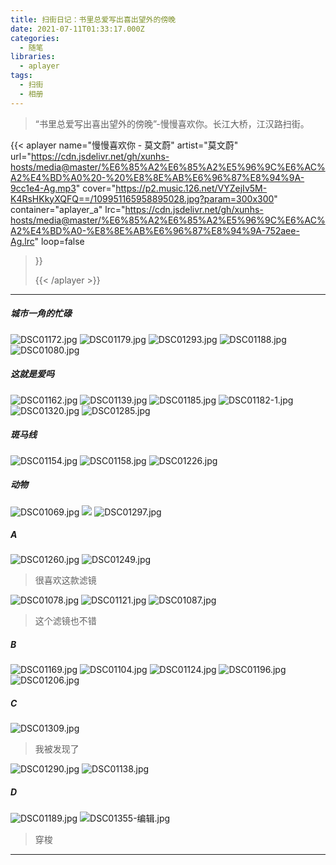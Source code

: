 ```yaml
---
title: 扫街日记：书里总爱写出喜出望外的傍晚
date: 2021-07-11T01:33:17.000Z
categories:
  - 随笔
libraries:
  - aplayer
tags:
  - 扫街
  - 相册
---
```

> “书里总爱写出喜出望外的傍晚”-慢慢喜欢你。长江大桥，江汉路扫街。
<!--more-->


<!-- music -->

{{< aplayer 
name="慢慢喜欢你 - 莫文蔚"
artist="莫文蔚"
url="https://cdn.jsdelivr.net/gh/xunhs-hosts/media@master/%E6%85%A2%E6%85%A2%E5%96%9C%E6%AC%A2%E4%BD%A0%20-%20%E8%8E%AB%E6%96%87%E8%94%9A-9cc1e4-Ag.mp3"
cover="https://p2.music.126.net/VYZejIv5M-K4RsHKkyXQFQ==/109951165958895028.jpg?param=300x300"
container="aplayer_a" 
lrc="https://cdn.jsdelivr.net/gh/xunhs-hosts/media@master/%E6%85%A2%E6%85%A2%E5%96%9C%E6%AC%A2%E4%BD%A0-%E8%8E%AB%E6%96%87%E8%94%9A-752aee-Ag.lrc"
loop=false 
>}}<div id="aplayer_a"></div>{{< /aplayer >}}


------------


<!-- content -->

##### 城市一角的忙碌
![DSC01172.jpg](https://img11.360buyimg.com/ddimg/jfs/t1/181722/7/13004/3179509/60ea4fc9Ebfc99065/64a57460ea8a7875.jpg)
![DSC01179.jpg](https://img12.360buyimg.com/ddimg/jfs/t1/82528/6/16192/1021425/60ea4fc1E6d11d503/9e279e7bc31c0169.jpg)
![DSC01293.jpg](https://img14.360buyimg.com/ddimg/jfs/t1/191852/18/12692/3272885/60ea4fcfEd6615004/b9883f2a552d7965.jpg)
![DSC01188.jpg](https://img11.360buyimg.com/ddimg/jfs/t1/185604/29/13326/1346878/60ea4fc4Edab835b9/bc2904e0c3d29c92.jpg)
![DSC01080.jpg](https://img14.360buyimg.com/ddimg/jfs/t1/175329/2/19152/878234/60ea4fbdE8545b650/ea40dca6a3333752.jpg)

##### 这就是爱吗
![DSC01162.jpg](https://img14.360buyimg.com/ddimg/jfs/t1/191736/11/12601/3362524/60ea5254E2019792c/d597625466d34de9.jpg)
![DSC01139.jpg](https://img14.360buyimg.com/ddimg/jfs/t1/185478/14/13617/2169260/60ea5254Ed25d7237/1818fc4ccda6c0c0.jpg)
![DSC01185.jpg](https://img10.360buyimg.com/ddimg/jfs/t1/176116/28/18458/3178687/60ea524eE004ec176/3eaf978b6e7b7ffb.jpg)
![DSC01182-1.jpg](https://img13.360buyimg.com/ddimg/jfs/t1/187946/32/12724/3232723/60ea524eE05bb0fe4/66d4febf693bbf01.jpg)
![DSC01320.jpg](https://img10.360buyimg.com/ddimg/jfs/t1/190398/19/12793/1189055/60ea5240E82be67db/7f1441c2eb94525a.jpg)
![DSC01285.jpg](https://img10.360buyimg.com/ddimg/jfs/t1/191261/38/12744/3550285/60ea52ebE49ac04c9/8af38c3794cc27cb.jpg)

##### 斑马线    
![DSC01154.jpg](https://img12.360buyimg.com/ddimg/jfs/t1/193346/29/12647/5076470/60ea4e58E8b5edffa/a73209517ade1a87.jpg)
![DSC01158.jpg](https://img14.360buyimg.com/ddimg/jfs/t1/180271/6/13560/2071147/60ea4e50Ed8a92f70/af2e52dcda943c22.jpg)
![DSC01226.jpg](https://img10.360buyimg.com/ddimg/jfs/t1/194937/36/12422/2238641/60ea4e4fE97af7ec0/d25947fa76d7e87e.jpg)

##### 动物
![DSC01069.jpg](https://img13.360buyimg.com/ddimg/jfs/t1/41649/16/15118/3457834/60ea53eeEaff0ec24/d96e194fe79ea422.jpg)
![](http://106.75.233.64:10028/%e6%88%91%e7%9a%84%e5%9b%be%e7%89%87/%e5%a4%96%e9%93%be/20210710-%e6%89%ab%e8%a1%97/DSC01096.jpg)
![DSC01297.jpg](https://img11.360buyimg.com/ddimg/jfs/t1/194521/19/12566/3817574/60ea53ebEe627d2f6/c3ee23b957c21664.jpg)


##### A
![DSC01260.jpg](https://img11.360buyimg.com/ddimg/jfs/t1/189688/12/12586/4779220/60ea50e9E1808fc64/30bf9a79d40eeedd.jpg)
![DSC01249.jpg](https://img10.360buyimg.com/ddimg/jfs/t1/181039/4/13599/4813036/60ea50e0E8974aa43/d84781c664e0ff4c.jpg)

> 很喜欢这款滤镜  

![DSC01078.jpg](https://img14.360buyimg.com/ddimg/jfs/t1/191822/40/12511/2228303/60ea50dcE2b260df9/469e555e282e9722.jpg)
![DSC01121.jpg](https://img14.360buyimg.com/ddimg/jfs/t1/178203/4/13631/1517599/60ea50daEbb15c74e/22807c5e65b8a7a8.jpg)
![DSC01087.jpg](https://img10.360buyimg.com/ddimg/jfs/t1/176525/2/19181/815597/60ea50d0Eb2e9510d/6f920aa9e2334d19.jpg)
> 这个滤镜也不错


##### B
![DSC01169.jpg](https://img13.360buyimg.com/ddimg/jfs/t1/184221/9/13628/1016014/60ea531fE6da7875a/9c0d944203eb2e4b.jpg)
![DSC01104.jpg](https://img11.360buyimg.com/ddimg/jfs/t1/182118/31/13536/969289/60ea531eE5c0882b2/5174b11735118f02.jpg)
![DSC01124.jpg](https://img11.360buyimg.com/ddimg/jfs/t1/186045/22/13280/1647165/60ea546dE91beb660/c3074d93ec566ac5.jpg)
![DSC01196.jpg](https://img14.360buyimg.com/ddimg/jfs/t1/171999/39/19143/338076/60ea50c9E514f4714/cfd772a646dfb68f.jpg)
![DSC01206.jpg](https://img14.360buyimg.com/ddimg/jfs/t1/41988/25/16068/3466670/60ea50e9E7474d497/a69ff35aedbd9c56.jpg)

##### C
![DSC01309.jpg](https://img10.360buyimg.com/ddimg/jfs/t1/176134/37/19088/3871534/60ea54a1E2673c58b/a3df82680569d8ac.jpg)
> 我被发现了

![DSC01290.jpg](https://img13.360buyimg.com/ddimg/jfs/t1/193547/35/12710/3307248/60ea549fE0c13a962/915761e8f672f559.jpg)
![DSC01138.jpg](https://img12.360buyimg.com/ddimg/jfs/t1/191067/28/12704/670142/60ea531dE55666584/771223d800f3e773.jpg)




##### D
![DSC01189.jpg](https://img14.360buyimg.com/ddimg/jfs/t1/195891/3/12575/1735112/60ea537fEc8ee4204/1b96cebbf126ff0a.jpg)
![DSC01355-编辑.jpg](https://img13.360buyimg.com/ddimg/jfs/t1/39215/16/15536/1336569/60ea537eE9ef3a77b/0877e9cafea74877.jpg)
> 穿梭




---

<!-- pic -->
